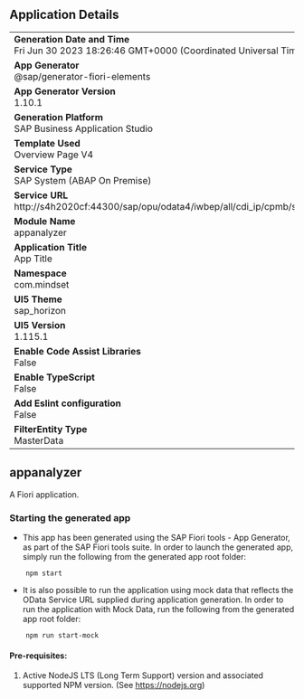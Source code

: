 ## Application Details
|               |
| ------------- |
|**Generation Date and Time**<br>Fri Jun 30 2023 18:26:46 GMT+0000 (Coordinated Universal Time)|
|**App Generator**<br>@sap/generator-fiori-elements|
|**App Generator Version**<br>1.10.1|
|**Generation Platform**<br>SAP Business Application Studio|
|**Template Used**<br>Overview Page V4|
|**Service Type**<br>SAP System (ABAP On Premise)|
|**Service URL**<br>http://s4h2020cf:44300/sap/opu/odata4/iwbep/all/cdi_ip/cpmb/stgpcurr/0001/
|**Module Name**<br>appanalyzer|
|**Application Title**<br>App Title|
|**Namespace**<br>com.mindset|
|**UI5 Theme**<br>sap_horizon|
|**UI5 Version**<br>1.115.1|
|**Enable Code Assist Libraries**<br>False|
|**Enable TypeScript**<br>False|
|**Add Eslint configuration**<br>False|
|**FilterEntity Type**<br>MasterData|

## appanalyzer

A Fiori application.

### Starting the generated app

-   This app has been generated using the SAP Fiori tools - App Generator, as part of the SAP Fiori tools suite.  In order to launch the generated app, simply run the following from the generated app root folder:

```
    npm start
```

- It is also possible to run the application using mock data that reflects the OData Service URL supplied during application generation.  In order to run the application with Mock Data, run the following from the generated app root folder:

```
    npm run start-mock
```

#### Pre-requisites:

1. Active NodeJS LTS (Long Term Support) version and associated supported NPM version.  (See https://nodejs.org)


